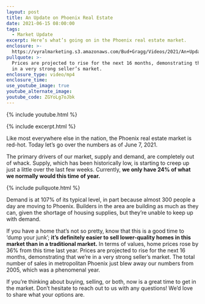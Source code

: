 ```yaml
---
layout: post
title: An Update on Phoenix Real Estate
date: 2021-06-15 08:00:00
tags:
  - Market Update
excerpt: Here’s what’s going on in the Phoenix real estate market.
enclosure: >-
  https://vyralmarketing.s3.amazonaws.com/Bud+Gragg/Videos/2021/An+Update+on+Phoenix+Real+Estate.mp4
pullquote: >-
  Prices are projected to rise for the next 16 months, demonstrating that we’re
  in a very strong seller’s market.
enclosure_type: video/mp4
enclosure_time:
use_youtube_image: true
youtube_alternate_image:
youtube_code: ZGYoLg7oJbk
---
```

{% include youtube.html %}

{% include excerpt.html %}

Like most everywhere else in the nation, the Phoenix real estate market is red-hot. Today let’s go over the numbers as of June 7, 2021.

The primary drivers of our market, supply and demand, are completely out of whack. Supply, which has been historically low, is starting to creep up just a little over the last few weeks. Currently, **we only have 24% of what we normally would this time of year.**

{% include pullquote.html %}

Demand is at 107% of its typical level, in part because almost 300 people a day are moving to Phoenix. Builders in the area are building as much as they can, given the shortage of housing supplies, but they’re unable to keep up with demand.

If you have a home that’s not so pretty, know that this is a good time to ‘dump your junk’; **it’s definitely easier to sell lower-quality homes in this market than in a traditional market.** In terms of values, home prices rose by 36% from this time last year. Prices are projected to rise for the next 16 months, demonstrating that we’re in a very strong seller’s market. The total number of sales in metropolitan Phoenix just blew away our numbers from 2005, which was a phenomenal year.

If you’re thinking about buying, selling, or both, now is a great time to get in the market. Don’t hesitate to reach out to us with any questions\! We’d love to share what your options are.
